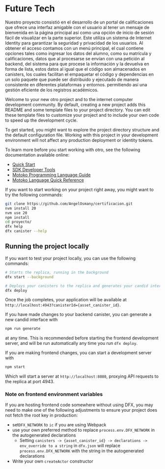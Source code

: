 # Future Tech
Nuestro proyecto consistió en el desarrollo de un portal de calificaciones que ofrece una interfaz amigable con el usuario al tener un mensaje de bienvenida en la página principal así como una opción de inicio de sesión fácil de visualizar en la parte superior. Este utiliza un sistema de Internet Identity para garantizar la seguridad y privacidad de los usuarios. Al obtener el acceso contamos con un menú principal, el cual contiene opciones tales como ingresar los datos del alumno, como su matrícula y calificaciones, datos que al procesarse se envían con una petición al backend, del sistema para que procese la información y la devuelva en forma de lista, estos datos al igual que el código son almacenados en canisters, los cuales facilitan el empaquetar el código y dependencias en un solo paquete que puede ser distribuido y ejecutado de manera consistente en diferentes plataformas y entornos. permitiendo así una gestión eficiente de los registros académicos.



Welcome to your new otro project and to the internet computer development community. By default, creating a new project adds this README and some template files to your project directory. You can edit these template files to customize your project and to include your own code to speed up the development cycle.

To get started, you might want to explore the project directory structure and the default configuration file. Working with this project in your development environment will not affect any production deployment or identity tokens.

To learn more before you start working with otro, see the following documentation available online:

- [Quick Start](https://internetcomputer.org/docs/current/developer-docs/setup/deploy-locally)
- [SDK Developer Tools](https://internetcomputer.org/docs/current/developer-docs/setup/install)
- [Motoko Programming Language Guide](https://internetcomputer.org/docs/current/motoko/main/motoko)
- [Motoko Language Quick Reference](https://internetcomputer.org/docs/current/motoko/main/language-manual)

If you want to start working on your project right away, you might want to try the following commands:

```bash
git clone https://github.com/AngelOsmany/certificacion.git
nvm install 20
nvm use 20
npm install
cd proyecto/
dfx help
dfx canister --help
```

## Running the project locally

If you want to test your project locally, you can use the following commands:

```bash
# Starts the replica, running in the background
dfx start --background

# Deploys your canisters to the replica and generates your candid interface
dfx deploy
```

Once the job completes, your application will be available at `http://localhost:4943?canisterId={asset_canister_id}`.

If you have made changes to your backend canister, you can generate a new candid interface with

```bash
npm run generate
```

at any time. This is recommended before starting the frontend development server, and will be run automatically any time you run `dfx deploy`.

If you are making frontend changes, you can start a development server with

```bash
npm start
```

Which will start a server at `http://localhost:8080`, proxying API requests to the replica at port 4943.

### Note on frontend environment variables

If you are hosting frontend code somewhere without using DFX, you may need to make one of the following adjustments to ensure your project does not fetch the root key in production:

- set`DFX_NETWORK` to `ic` if you are using Webpack
- use your own preferred method to replace `process.env.DFX_NETWORK` in the autogenerated declarations
  - Setting `canisters -> {asset_canister_id} -> declarations -> env_override to a string` in `dfx.json` will replace `process.env.DFX_NETWORK` with the string in the autogenerated declarations
- Write your own `createActor` constructor
